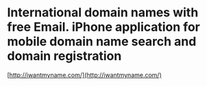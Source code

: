 <!--
id: 63793867
link: http://tumblr.atmos.org/post/63793867/international-domain-names-with-free-email-iphone
slug: international-domain-names-with-free-email-iphone
date: Mon Dec 08 2008 17:02:38 GMT-0800 (PST)
publish: 2008-12-08
tags: 
title: International domain names with free Email. iPhone application for mobile domain name search and domain registration
-->


International domain names with free Email. iPhone application for mobile domain name search and domain registration
====================================================================================================================

[http://iwantmyname.com/](http://iwantmyname.com/)


